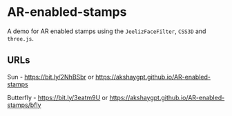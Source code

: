 # AR-enabled-stamps

A demo for AR enabled stamps using the `JeelizFaceFilter`, `CSS3D` and `three.js`.

## URLs
Sun - https://bit.ly/2NhBSbr or https://akshaygpt.github.io/AR-enabled-stamps

Butterfly - https://bit.ly/3eatm9U or https://akshaygpt.github.io/AR-enabled-stamps/bfly
